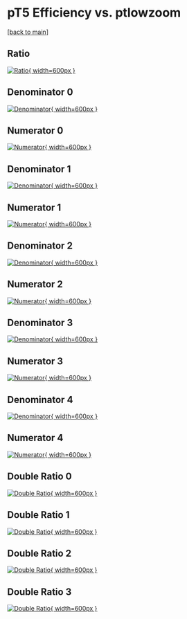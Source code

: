 # pT5 Efficiency vs. ptlowzoom

[[back to main](./)]



## Ratio

[![Ratio](../mtv/var/pT5_xtr_13_-1_eff_ptlowzoom.png){ width=600px }](../mtv/var/pT5_xtr_13_-1_eff_ptlowzoom.pdf)

## Denominator 0

[![Denominator](../mtv/den/pT5_xtr_13_-1_eff_ptlowzoom_den0.png){ width=600px }](../mtv/den/pT5_xtr_13_-1_eff_ptlowzoom_den0.pdf)

## Numerator 0

[![Numerator](../mtv/num/pT5_xtr_13_-1_eff_ptlowzoom_num0.png){ width=600px }](../mtv/num/pT5_xtr_13_-1_eff_ptlowzoom_num0.pdf)

## Denominator 1

[![Denominator](../mtv/den/pT5_xtr_13_-1_eff_ptlowzoom_den1.png){ width=600px }](../mtv/den/pT5_xtr_13_-1_eff_ptlowzoom_den1.pdf)

## Numerator 1

[![Numerator](../mtv/num/pT5_xtr_13_-1_eff_ptlowzoom_num1.png){ width=600px }](../mtv/num/pT5_xtr_13_-1_eff_ptlowzoom_num1.pdf)

## Denominator 2

[![Denominator](../mtv/den/pT5_xtr_13_-1_eff_ptlowzoom_den2.png){ width=600px }](../mtv/den/pT5_xtr_13_-1_eff_ptlowzoom_den2.pdf)

## Numerator 2

[![Numerator](../mtv/num/pT5_xtr_13_-1_eff_ptlowzoom_num2.png){ width=600px }](../mtv/num/pT5_xtr_13_-1_eff_ptlowzoom_num2.pdf)

## Denominator 3

[![Denominator](../mtv/den/pT5_xtr_13_-1_eff_ptlowzoom_den3.png){ width=600px }](../mtv/den/pT5_xtr_13_-1_eff_ptlowzoom_den3.pdf)

## Numerator 3

[![Numerator](../mtv/num/pT5_xtr_13_-1_eff_ptlowzoom_num3.png){ width=600px }](../mtv/num/pT5_xtr_13_-1_eff_ptlowzoom_num3.pdf)

## Denominator 4

[![Denominator](../mtv/den/pT5_xtr_13_-1_eff_ptlowzoom_den4.png){ width=600px }](../mtv/den/pT5_xtr_13_-1_eff_ptlowzoom_den4.pdf)

## Numerator 4

[![Numerator](../mtv/num/pT5_xtr_13_-1_eff_ptlowzoom_num4.png){ width=600px }](../mtv/num/pT5_xtr_13_-1_eff_ptlowzoom_num4.pdf)

## Double Ratio 0

[![Double Ratio](../mtv/ratio/pT5_xtr_13_-1_eff_ptlowzoom_ratio0.png){ width=600px }](../mtv/ratio/pT5_xtr_13_-1_eff_ptlowzoom_ratio0.pdf)

## Double Ratio 1

[![Double Ratio](../mtv/ratio/pT5_xtr_13_-1_eff_ptlowzoom_ratio1.png){ width=600px }](../mtv/ratio/pT5_xtr_13_-1_eff_ptlowzoom_ratio1.pdf)

## Double Ratio 2

[![Double Ratio](../mtv/ratio/pT5_xtr_13_-1_eff_ptlowzoom_ratio2.png){ width=600px }](../mtv/ratio/pT5_xtr_13_-1_eff_ptlowzoom_ratio2.pdf)

## Double Ratio 3

[![Double Ratio](../mtv/ratio/pT5_xtr_13_-1_eff_ptlowzoom_ratio3.png){ width=600px }](../mtv/ratio/pT5_xtr_13_-1_eff_ptlowzoom_ratio3.pdf)

